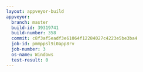 ```yaml
---
layout: appveyor-build
appveyor:
  branch: master
  build-id: 39319741
  build-number: 358
  commit: c8f3af5eadf3e61064f12284027c4223e5be3ba4
  job-id: pmmppsl9i0app8rv
  job-number: 3
  os-name: Windows
  test-result: 0
---
```

